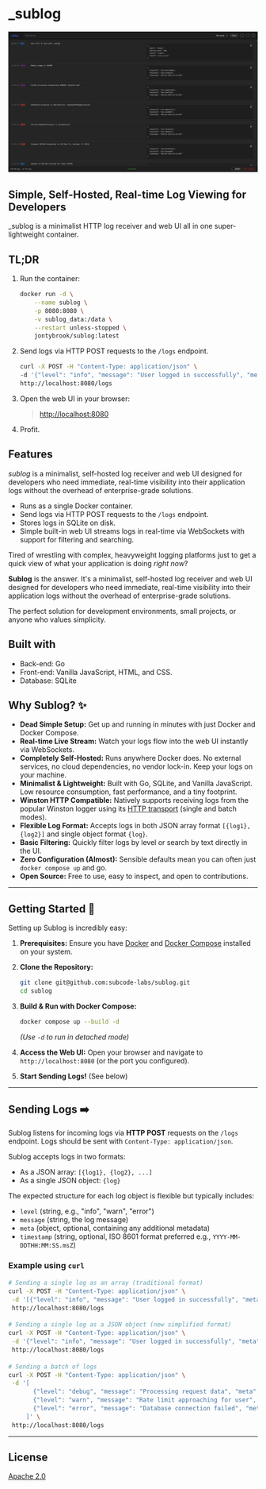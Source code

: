 # _sublog

![Sublog Screenshot](screenshot.png)

## Simple, Self-Hosted, Real-time Log Viewing for Developers

_sublog is a minimalist HTTP log receiver and web UI all in one super-lightweight container.

## TL;DR

1. Run the container:

    ```bash
    docker run -d \
        --name sublog \
        -p 8080:8080 \
        -v sublog_data:/data \
        --restart unless-stopped \
        jontybrook/sublog:latest
    ```

2. Send logs via HTTP POST requests to the `/logs` endpoint.

    ```bash
    curl -X POST -H "Content-Type: application/json" \
    -d '{"level": "info", "message": "User logged in successfully", "meta": {"userId": "user-123", "ip": "192.168.1.100"}}' \
    http://localhost:8080/logs
    ```

3. Open the web UI in your browser:

    > <http://localhost:8080>

4. Profit.

## Features

_sublog_ is a minimalist, self-hosted log receiver and web UI designed for developers who need immediate, real-time visibility into their application logs without the overhead of enterprise-grade solutions.

- Runs as a single Docker container.
- Send logs via HTTP POST requests to the `/logs` endpoint.
- Stores logs in SQLite on disk.
- Simple built-in web UI streams logs in real-time via WebSockets with support for filtering and searching.

Tired of wrestling with complex, heavyweight logging platforms just to get a quick view of what your application is doing _right now_?

**Sublog** is the answer. It's a minimalist, self-hosted log receiver and web UI designed for developers who need immediate, real-time visibility into their application logs without the overhead of enterprise-grade solutions.

The perfect solution for development environments, small projects, or anyone who values simplicity.

## Built with

- Back-end: Go
- Front-end: Vanilla JavaScript, HTML, and CSS.
- Database: SQLite

## Why Sublog? ✨

- **Dead Simple Setup:** Get up and running in minutes with just Docker and Docker Compose.
- **Real-time Live Stream:** Watch your logs flow into the web UI instantly via WebSockets.
- **Completely Self-Hosted:** Runs anywhere Docker does. No external services, no cloud dependencies, no vendor lock-in. Keep your logs on your machine.
- **Minimalist & Lightweight:** Built with Go, SQLite, and Vanilla JavaScript. Low resource consumption, fast performance, and a tiny footprint.
- **Winston HTTP Compatible:** Natively supports receiving logs from the popular Winston logger using its [HTTP transport](https://github.com/winstonjs/winston/blob/master/docs/transports.md#http-transport) (single and batch modes).
- **Flexible Log Format:** Accepts logs in both JSON array format `[{log1}, {log2}]` and single object format `{log}`.
- **Basic Filtering:** Quickly filter logs by level or search by text directly in the UI.
- **Zero Configuration (Almost):** Sensible defaults mean you can often just `docker compose up` and go.
- **Open Source:** Free to use, easy to inspect, and open to contributions.

---

## Getting Started 🚀

Setting up Sublog is incredibly easy:

1. **Prerequisites:** Ensure you have [Docker](https://docs.docker.com/get-docker/) and [Docker Compose](https://docs.docker.com/compose/install/) installed on your system.
2. **Clone the Repository:**

    ```bash
    git clone git@github.com:subcode-labs/sublog.git
    cd sublog
    ```

3. **Build & Run with Docker Compose:**

    ```bash
    docker compose up --build -d
    ```

    _(Use `-d` to run in detached mode)_
4. **Access the Web UI:** Open your browser and navigate to `http://localhost:8080` (or the port you configured).
5. **Start Sending Logs!** (See below)

---

## Sending Logs ➡️

Sublog listens for incoming logs via **HTTP POST** requests on the `/logs` endpoint. Logs should be sent with `Content-Type: application/json`.

Sublog accepts logs in two formats:

- As a JSON array: `[{log1}, {log2}, ...]`
- As a single JSON object: `{log}`

The expected structure for each log object is flexible but typically includes:

- `level` (string, e.g., "info", "warn", "error")
- `message` (string, the log message)
- `meta` (object, optional, containing any additional metadata)
- `timestamp` (string, optional, ISO 8601 format preferred e.g., `YYYY-MM-DDTHH:MM:SS.msZ`)

### Example using `curl`

```bash
# Sending a single log as an array (traditional format)
curl -X POST -H "Content-Type: application/json" \
 -d '[{"level": "info", "message": "User logged in successfully", "meta": {"userId": "user-123", "ip": "192.168.1.100"}}]' \
 http://localhost:8080/logs

# Sending a single log as a JSON object (new simplified format)
curl -X POST -H "Content-Type: application/json" \
 -d '{"level": "info", "message": "User logged in successfully", "meta": {"userId": "user-123", "ip": "192.168.1.100"}}' \
 http://localhost:8080/logs

# Sending a batch of logs
curl -X POST -H "Content-Type: application/json" \
 -d '[
       {"level": "debug", "message": "Processing request data", "meta": {"requestId": "abc-xyz"}},
       {"level": "warn", "message": "Rate limit approaching for user", "meta": {"userId": "user-456", "limit": 100, "current": 95}},
       {"level": "error", "message": "Database connection failed", "meta": {"dbHost": "[db.example.com](https://www.google.com/search?q=db.example.com)", "errorCode": 5003}}
     ]' \
 http://localhost:8080/logs
```

---

## License

[Apache 2.0](LICENSE)
